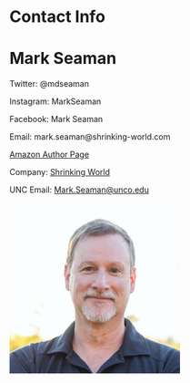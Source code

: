 # Contact Info

<div class="container card-panel">
<div class="row m-3 p-5">

<div class="col-md">
<h1>Mark Seaman</h1>

<p>Twitter: @mdseaman</p>
<p>Instagram: MarkSeaman</p>
<p>Facebook: Mark Seaman</p>
<p>Email: mark.seaman@shrinking-world.com</p>
<p><a href="https://www.amazon.com/Mark-D-Seaman/e/B0198U6JCA">
Amazon Author Page</a></p>
<p>Company: <a href="https://shrinking-world.com">Shrinking World</a></p>
<p>UNC Email: <a href="mailto:Mark.Seaman@unco.edu">Mark.Seaman@unco.edu</a></p>
</div>

<div class="col-md">
<a href="/static/images/MarkSeaman/Mark-Seaman-Profile.jpg" target="image">
<img src="/static/images/MarkSeaman/Mark-Seaman-Profile.jpg" 
alt="Mark Seaman" width="300">
</a>
</div>

</div>
</div>

